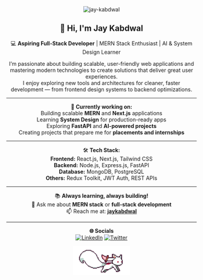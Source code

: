 <div align="center">
<div align="center" >
<img src="https://komarev.com/ghpvc/?username=jay-kabdwal&label=visitor%20Count&color=0e75b6&style=flat" alt="jay-kabdwal" />

## 👋 Hi, I'm Jay Kabdwal  

💻 **Aspiring Full-Stack Developer** | MERN Stack Enthusiast | AI & System Design Learner  

I’m passionate about building scalable, user-friendly web applications and mastering modern technologies to create solutions that deliver great user experiences.</br>
I enjoy exploring new tools and architectures for cleaner, faster development — from frontend design systems to backend optimizations.


---

🚀 **Currently working on:**</br>
 Building scalable **MERN** and **Next.js** applications</br>
 Learning **System Design** for production-ready apps</br>
 Exploring **FastAPI** and **AI-powered projects**</br>
 Creating projects that prepare me for **placements and internships**</br>

---

🛠️ **Tech Stack:** </br>
 **Frontend:** React.js, Next.js, Tailwind CSS</br>
 **Backend:** Node.js, Express.js, FastAPI</br>
 **Database:** MongoDB, PostgreSQL</br>
 **Others:** Redux Toolkit, JWT Auth, REST APIs</br>

---

📚 **Always learning, always building!**  
💬 Ask me about **MERN stack** or **full-stack development**  
📫 Reach me at: **[jaykabdwal](mailto:jaykabdwal@gmail.com)**  
<!-- 🌐 Portfolio: [yourportfolio.com](https://yourportfolio.com)   -->

---


**🌐 Socials**</br>
[![LinkedIn](https://img.shields.io/badge/LinkedIn-%230077B5.svg?logo=linkedin&logoColor=white)](https://linkedin.com/in/https://www.linkedin.com/in/jay-kabdwal-7a2258252/)
[![Twitter](https://img.shields.io/badge/Twitter-%231DA1F2.svg?logo=Twitter&logoColor=white)](https://twitter.com/yourusername)

<img src="asset/kyubey.gif" width="150">

</div>